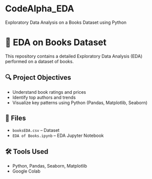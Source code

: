 # CodeAlpha_EDA
Exploratory Data Analysis on a Books Dataset using Python
# 📘 EDA on Books Dataset

This repository contains a detailed Exploratory Data Analysis (EDA) performed on a dataset of books.

## 🔍 Project Objectives
- Understand book ratings and prices
- Identify top authors and trends
- Visualize key patterns using Python (Pandas, Matplotlib, Seaborn)

## 📂 Files
- `booksEDA.csv` – Dataset
- `EDA of Books.ipynb` – EDA Jupyter Notebook

## 🛠️ Tools Used
- Python, Pandas, Seaborn, Matplotlib
- Google Colab
